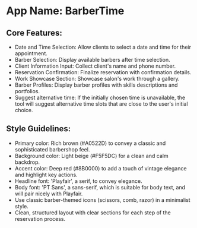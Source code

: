 # **App Name**: BarberTime

## Core Features:

- Date and Time Selection: Allow clients to select a date and time for their appointment.
- Barber Selection: Display available barbers after time selection.
- Client Information Input: Collect client's name and phone number.
- Reservation Confirmation: Finalize reservation with confirmation details.
- Work Showcase Section: Showcase salon's work through a gallery.
- Barber Profiles: Display barber profiles with skills descriptions and portfolios.
- Suggest alternative time: If the initially chosen time is unavailable, the tool will suggest alternative time slots that are close to the user's initial choice.

## Style Guidelines:

- Primary color: Rich brown (#A0522D) to convey a classic and sophisticated barbershop feel.
- Background color: Light beige (#F5F5DC) for a clean and calm backdrop.
- Accent color: Deep red (#8B0000) to add a touch of vintage elegance and highlight key actions.
- Headline font: 'Playfair', a serif, to convey elegance.
- Body font: 'PT Sans', a sans-serif, which is suitable for body text, and will pair nicely with Playfair.
- Use classic barber-themed icons (scissors, comb, razor) in a minimalist style.
- Clean, structured layout with clear sections for each step of the reservation process.